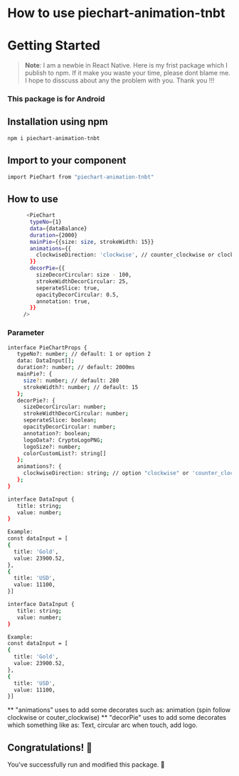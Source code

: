 
# How to use piechart-animation-tnbt
# Getting Started

>**Note**: I am a newbie in React Native. Here is my frist package which I publish to npm. If it make you waste your time, please dont blame me. 
I hope to disscuss about any the problem with you. Thank you !!!

### This package is for Android


## Installation using npm
   ```bash
   npm i piechart-animation-tnbt
   ```
## Import to your component
   ```bash
   import PieChart from "piechart-animation-tnbt"
   ```
## How to use
   ```bash
         <PieChart
          typeNo={1}
          data={dataBalance}
          duration={2000}
          mainPie={{size: size, strokeWidth: 15}}
          animations={{
            clockwiseDirection: 'clockwise', // counter_clockwise or clockwise
          }}
          decorPie={{
            sizeDecorCircular: size - 100,
            strokeWidthDecorCircular: 25,
            seperateSlice: true,
            opacityDecorCircular: 0.5,
            annotation: true,
          }}
        />
   ```
### Parameter
   ```bash
   interface PieChartProps {
      typeNo?: number; // default: 1 or option 2
      data: DataInput[]; 
      duration?: number; // default: 2000ms
      mainPie?: {
        size?: number; // default: 280
        strokeWidth?: number; // default: 15
      };
      decorPie?: {
        sizeDecorCircular: number;
        strokeWidthDecorCircular: number;
        seperateSlice: boolean;
        opacityDecorCircular: number;
        annotation?: boolean;
        logoData?: CryptoLogoPNG;
        logoSize?: number;
        colorCustomList?: string[]
      };
      animations?: {
        clockwiseDirection: string; // option "clockwise" or 'counter_clockwise'
      };
   }
   ```
   ```bash
   interface DataInput {
      title: string;
      value: number;
   }

   Example: 
   const dataInput = [
   {
     title: 'Gold',
     value: 23900.52,
   },
   {
     title: 'USD',
     value: 11100,
   }]
   ```
   ```bash
   interface DataInput {
      title: string;
      value: number;
   }

   Example: 
   const dataInput = [
   {
     title: 'Gold',
     value: 23900.52,
   },
   {
     title: 'USD',
     value: 11100,
   }]
   ```
   ** "animations" uses to add some decorates such as: animation (spin follow clockwise or couter_clockwise)
   ** "decorPie" uses to add some decorates which something like as: Text, circular arc when touch, add logo.

## Congratulations! :tada:

You've successfully run and modified this package. :partying_face:

